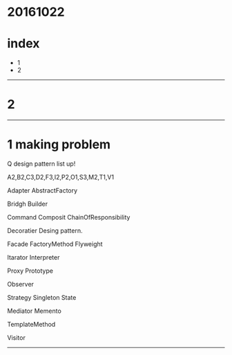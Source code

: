 # 20161022

# index
- 1 
- 2



---------------------
# 2




---------------------

# 1 making problem

Q design pattern list up!

A2,B2,C3,D2,F3,I2,P2,O1,S3,M2,T1,V1


Adapter
AbstractFactory

Bridgh
Builder

Command
Composit
ChainOfResponsibility

Decoratier
Desing pattern.

Facade
FactoryMethod
Flyweight

Itarator
Interpreter

Proxy
Prototype

Observer

Strategy
Singleton
State


Mediator
Memento

TemplateMethod

Visitor





---------------------